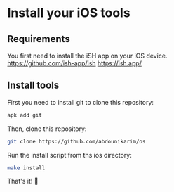 # Install your iOS tools

## Requirements

You first need to install the iSH app on your iOS device.
https://github.com/ish-app/ish
https://ish.app/

## Install tools

First you need to install git to clone this repository:

```bash
apk add git
```

Then, clone this repository:

```bash
git clone https://github.com/abdounikarim/os
```

Run the install script from ths ios directory:

```bash
make install
```

That's it! 🚀
